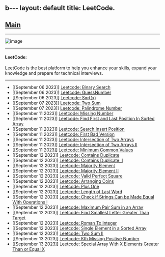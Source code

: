 b---
layout: default
title:  LeetCode.
---

<h2 class="menu-header" id="index"><a href="../../../index.html">Main</a></h2>
<hr>

![image](https://github.com/h4ckyou/h4ckyou.github.io/assets/127159644/0d26a172-e038-4f5b-835e-1e35c03e8d6e)


* * *
<h4 class="menu-header" id="programming">LeetCode:</h4>
LeetCode is the best platform to help you enhance your skills, expand your knowledge and prepare for technical interviews.
<hr>

- [[September 06 2023]] [Leetcode: Binary Search](https://h4ckyou.github.io/posts/programming/Leetcode/Binary%20Search/solution.html)
- [[September 06 2023]] [Leetcode: GuessNumber](https://h4ckyou.github.io/posts/programming/Leetcode/Guess%20Number%20Higher%20or%20Lower/solution.html)
- [[September 06 2023]] [Leetcode: Sqrt(x)](https://h4ckyou.github.io/posts/programming/Leetcode/Sqrt/solution.html) 
- [[September 07 2023]] [Leetcode: Two Sum](https://h4ckyou.github.io/posts/programming/Leetcode/TwoSum/solution.html) 
- [[September 07 2023]] [Leetcode: Palindrome Number](https://h4ckyou.github.io/posts/programming/Leetcode/Palindrom%20Number/solution.html)
- [[September 11 2023]] [Leetcode: Missing Number](https://h4ckyou.github.io/posts/programming/Leetcode/Missing%20Number/solution.html)
- [[September 11 2023]] [Leetcode: Find First and Last Position In Sorted Array](https://h4ckyou.github.io/posts/programming/Leetcode/Find%20First%20and%20Last%20Position%20of%20Element%20in%20Sorted%20Array/solution.html)
- [[September 11 2023]] [Leetcode: Search Insert Position](https://h4ckyou.github.io/posts/programming/Leetcode/Search%20Insert%20Position/solution.html)
- [[September 11 2023]] [Leetcode: First Bad Version](https://h4ckyou.github.io/posts/programming/Leetcode/First%20Bad%20Version/solution.html)
- [[September 11 2023]] [Leetcode: Intersection of Two Arrays](https://h4ckyou.github.io/posts/programming/Leetcode/Intersection%20of%20Two%20Arrays/solution.html)
- [[September 11 2023]] [Leetcode: Intersection of Two Arrays II](https://h4ckyou.github.io/posts/programming/Leetcode/Intersection%20of%20Two%20Arrays%20II/solution.html)
- [[September 11 2023]] [Leetcode: Minimum Common Values](https://h4ckyou.github.io/posts/programming/Leetcode/Minimum%20Common%20Value/solution.html)
- [[September 12 2023]] [Leetcode: Contains Duplicate](https://h4ckyou.github.io/posts/programming/Leetcode/Contains%20Duplicate/solution.html)
- [[September 12 2023]] [Leetcode: Contains Duplicate II](https://h4ckyou.github.io/posts/programming/Leetcode/Contains%20Duplicate%20II/solution.html)
- [[September 12 2023]] [Leetcode: Majority Element](https://h4ckyou.github.io/posts/programming/Leetcode/Majority%20Element/solution.html)
- [[September 12 2023]] [Leetcode: Majority Element II](https://h4ckyou.github.io/posts/programming/Leetcode/Majority%20Element%20II/solution.html)
- [[September 12 2023]] [Leetcode: Valid Perfect Square](https://h4ckyou.github.io/posts/programming/Leetcode/Valid%20Perfect%20Square/solution.html)
- [[September 12 2023]] [Leetcode: Arranging Coins](https://h4ckyou.github.io/posts/programming/Leetcode/Arranging%20Coins/solution.html)
- [[September 12 2023]] [Leetcode: Plus One](https://h4ckyou.github.io/posts/programming/Leetcode/Plus%20One/solution.html)
- [[September 12 2023]] [Leetcode: Length of Last Word](https://h4ckyou.github.io/posts/programming/Leetcode/Length%20of%20Last%20Word/solution.html)
- [[September 12 2023]] [Leetcode: Check if Strings Can be Made Equal With Operations I](https://h4ckyou.github.io/posts/programming/Leetcode/Check%20if%20Strings%20Can%20be%20Made%20Equal%20With%20Operations%20I/solution.html)
- [[September 12 2023]] [Leetcode: Maximum Pair Sum in an Array](https://h4ckyou.github.io/posts/programming/Leetcode/Max%20Pair%20Sum%20in%20an%20Array/solution.html)
- [[September 12 2023]] [Leetcode: Find Smallest Letter Greater Than Target](https://h4ckyou.github.io/posts/pprogramming/Leetcode/Find%20Smallest%20Letter%20Greater%20Than%20Target/solution.html)
- [[September 12 2023]] [Leetcode: Roman To Integer](https://h4ckyou.github.io/posts/programming/Leetcode/Roman%20To%20Integer/solution.html)
- [[September 12 2023]] [Leetcode: Single Element in a Sorted Array](https://h4ckyou.github.io/posts/programming/Leetcode/Single%20Element%20in%20a%20Sorted%20Array/solution.html)
- [[September 12 2023]] [Leetcode: Two Sum II](https://h4ckyou.github.io/posts/programming/Leetcode/Two%20Sum%20II/solution.html)
- [[September 13 2023]] [Leetcode: Kth Missing Positive Number](https://h4ckyou.github.io/posts/programming/Leetcode/Kth%20Missing%20Positive%20Number/solution.html)
- [[September 13 2023]] [Leetcode: Special Array With X Elements Greater Than or Equal X
](https://h4ckyou.github.io/posts/programming/Leetcode/Special%20Array%20With%20X%20Elements%20Greater%20Than%20or%20Equal%20X/solution.html)
